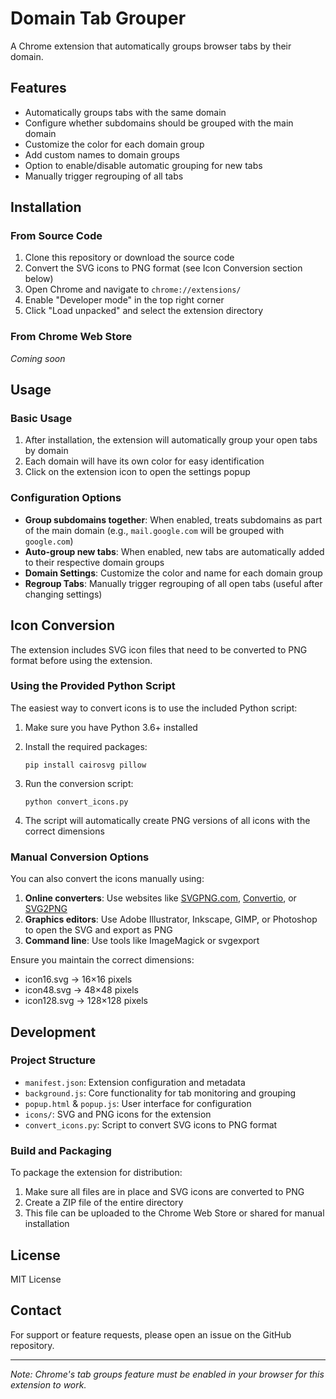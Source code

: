 # Domain Tab Grouper

A Chrome extension that automatically groups browser tabs by their domain.

## Features

- Automatically groups tabs with the same domain
- Configure whether subdomains should be grouped with the main domain
- Customize the color for each domain group
- Add custom names to domain groups
- Option to enable/disable automatic grouping for new tabs
- Manually trigger regrouping of all tabs

## Installation

### From Source Code

1. Clone this repository or download the source code
2. Convert the SVG icons to PNG format (see Icon Conversion section below)
3. Open Chrome and navigate to `chrome://extensions/`
4. Enable "Developer mode" in the top right corner
5. Click "Load unpacked" and select the extension directory

### From Chrome Web Store

*Coming soon*

## Usage

### Basic Usage

1. After installation, the extension will automatically group your open tabs by domain
2. Each domain will have its own color for easy identification
3. Click on the extension icon to open the settings popup

### Configuration Options

- **Group subdomains together**: When enabled, treats subdomains as part of the main domain (e.g., `mail.google.com` will be grouped with `google.com`)
- **Auto-group new tabs**: When enabled, new tabs are automatically added to their respective domain groups
- **Domain Settings**: Customize the color and name for each domain group
- **Regroup Tabs**: Manually trigger regrouping of all open tabs (useful after changing settings)

## Icon Conversion

The extension includes SVG icon files that need to be converted to PNG format before using the extension.

### Using the Provided Python Script

The easiest way to convert icons is to use the included Python script:

1. Make sure you have Python 3.6+ installed
2. Install the required packages:

   ```
   pip install cairosvg pillow
   ```

3. Run the conversion script:

   ```
   python convert_icons.py
   ```

4. The script will automatically create PNG versions of all icons with the correct dimensions

### Manual Conversion Options

You can also convert the icons manually using:

1. **Online converters**: Use websites like [SVGPNG.com](https://svgpng.com/), [Convertio](https://convertio.co/svg-png/), or [SVG2PNG](https://svg2png.com/)
2. **Graphics editors**: Use Adobe Illustrator, Inkscape, GIMP, or Photoshop to open the SVG and export as PNG
3. **Command line**: Use tools like ImageMagick or svgexport

Ensure you maintain the correct dimensions:

- icon16.svg → 16×16 pixels
- icon48.svg → 48×48 pixels
- icon128.svg → 128×128 pixels

## Development

### Project Structure

- `manifest.json`: Extension configuration and metadata
- `background.js`: Core functionality for tab monitoring and grouping
- `popup.html` & `popup.js`: User interface for configuration
- `icons/`: SVG and PNG icons for the extension
- `convert_icons.py`: Script to convert SVG icons to PNG format

### Build and Packaging

To package the extension for distribution:

1. Make sure all files are in place and SVG icons are converted to PNG
2. Create a ZIP file of the entire directory
3. This file can be uploaded to the Chrome Web Store or shared for manual installation

## License

MIT License

## Contact

For support or feature requests, please open an issue on the GitHub repository.

---

*Note: Chrome's tab groups feature must be enabled in your browser for this extension to work.*
